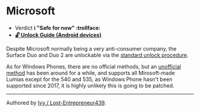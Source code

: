 # Microsoft

* Verdict **ℹ️ "Safe for now" :trollface:**
* [**🔓️ Unlock Guide (Android devices)**](/misc/generic-unlock.md)

Despite Microsoft normally being a very anti-consumer company, the Surface Duo and Duo 2 are unlockable via the [standard unlock procedure](/misc/general-unlock.md).

As for Windows Phones, there are no official methods, but an [unofficial method][win-phone-unlock] has been around for a while, and supports all Mirosoft-made Lumias except for the 540 and 535, as Windows Phone hasn't been supported since 2017, it is highly unlikely this is going to be patched.

***
Authored by [Ivy / Lost-Entrepreneur439](https://github.com/Lost-Entrepreneur439).<br/>

[win-phone-unlock]:http://allaboutwindowsphone.com/features/item/24245_Aguideforunlockingthebootloade.php
